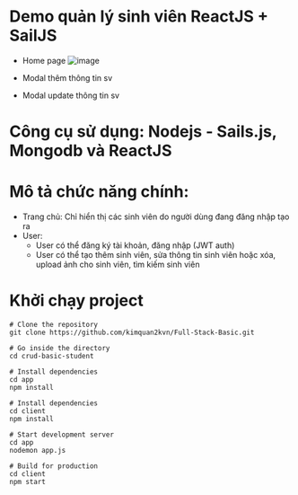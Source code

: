 # Demo quản lý sinh viên ReactJS + SailJS
- Home page
![image](https://user-images.githubusercontent.com/54978467/187653800-0399a66b-cdda-42eb-bfa7-c2023a8d1208.png)
- Modal thêm thông tin sv

- Modal update thông tin sv


# Công cụ sử dụng: Nodejs - Sails.js, Mongodb và ReactJS

# Mô tả chức năng chính:
- Trang chủ: Chỉ hiển thị các sinh viên do người dùng đang đăng nhập tạo ra
- User:
   + User có thể đăng ký tài khoản, đăng nhập (JWT auth)
   + User có thể tạo thêm sinh viên, sửa thông tin sinh viên hoặc xóa, upload ảnh cho sinh viên, tìm kiếm sinh viên

# Khởi chạy project
```
# Clone the repository
git clone https://github.com/kimquan2kvn/Full-Stack-Basic.git

# Go inside the directory
cd crud-basic-student

# Install dependencies
cd app
npm install

# Install dependencies
cd client
npm install

# Start development server
cd app
nodemon app.js

# Build for production
cd client
npm start
```
